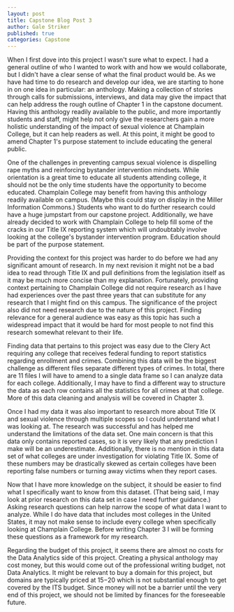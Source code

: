 ```yaml
---
layout: post
title: Capstone Blog Post 3
author: Gale Striker
published: true
categories: Capstone
---
```


When I first dove into this project I wasn't sure what to expect. I had a general outline of who I wanted to work with and how we would collaborate, but I didn't have a clear sense of what the final product would be. As we have had time to do research and develop our idea, we are starting to hone in on one idea in particular: an anthology. Making a collection of stories through calls for submissions, interviews, and data may give the impact that can help address the rough outline of Chapter 1 in the capstone document. Having this anthology readily available to the public, and more importantly students and staff, might help not only give the researchers gain a more holistic understanding of the impact of sexual violence at Champlain College, but it can help readers as well. At this point, it might be good to amend Chapter 1's purpose statement to include educating the general public. 

One of the challenges in preventing campus sexual violence is dispelling rape myths and reinforcing bystander intervention mindsets. While orientation is a great time to educate all students attending college, it should not be the only time students have the opportunity to become educated. Champlain College may benefit from having this anthology readily available on campus. (Maybe this could stay on display in the Miller Information Commons.) Students who want to do further research could have a huge jumpstart from our capstone project. Additionally, we have already decided to work with Champlain College to help fill some of the cracks in our Title IX reporting system which will undoubtably involve looking at the college's bystander intervention program. Education should be part of the purpose statement.

Providing the context for this project was harder to do before we had any significant amount of research. In my next revision it might not be a bad idea to read through Title IX and pull definitions from the legislation itself as it may be much more concise than my explanation. Fortunately, providing context pertaining to Champlain College did not require research as I have had experiences over the past three years that can substitute for any research that I might find on this campus. The significance of the project also did not need research due to the nature of this project. Finding relevance for a general audience was easy as this topic has such a widespread impact that it would be hard for most people to not find this research somewhat relevant to their life.

Finding data that pertains to this project was easy due to the Clery Act requiring any college that receives federal funding to report statistics regarding enrollment and crimes. Combining this data will be the biggest challenge as different files separate different types of crimes. In total, there are 11 files I will have to amend to a single data frame so I can analyze data for each college. Additionally, I may have to find a different way to structure the data as each row contains all the statistics for all crimes at that college. More of this data cleaning and analysis will be covered in Chapter 3. 

Once I had my data it was also important to research more about Title IX and sexual violence through multiple scopes so I could understand what I was looking at. The research was successful and has helped me understand the limitations of the data set. One main concern is that this data only contains reported cases, so it is very likely that any prediction I make will be an underestimate. Additionally, there is no mention in this data set of what colleges are under investigation for violating Title IX. Some of these numbers may be drastically skewed as certain colleges have been reporting false numbers or turning away victims when they report cases.

Now that I have more knowledge on the subject, it should be easier to find what I specifically want to know from this dataset. (That being said, I may look at prior research on this data set in case I need further guidance.) Asking research questions can help narrow the scope of what data I want to analyze. While I do have data that includes most colleges in the United States, it may not make sense to include every college when specifically looking at Champlain College. Before writing Chapter 3 I will be forming these questions as a framework for my research.

Regarding the budget of this project, it seems there are almost no costs for the Data Analytics side of this project. Creating a physical anthology may cost money, but this would come out of the professional writing budget, not Data Analytics. It might be relevant to buy a domain for this project, but domains are typically priced at $15-$20 which is not substantial enough to get covered by the ITS budget. Since money will not be a barrier until the very end of this project, we should not be limited by finances for the foreseeable future.

